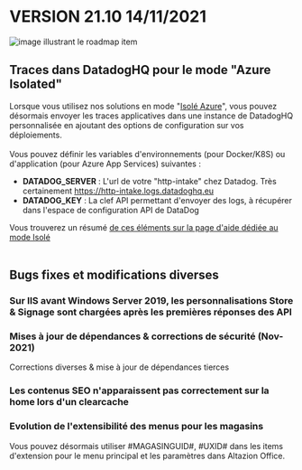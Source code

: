 <div class='releaseNotesVersion'>
<div class='titreEtDate'><h1>VERSION 21.10 <span class='date-release'>14/11/2021</span></h1></div>
<div class='releasesImportantes'>
<!-- item 15571 -->
<div class='roadmapItem'>
<div class='image'><img src='' alt='image illustrant le roadmap item' /></div>
<div class='titre'><h2>Traces dans DatadogHQ pour le mode "Azure Isolated"</h2></div>
<div class='description'><div><div style="box-sizing:border-box;">Lorsque vous utilisez nos solutions en mode &quot;<a href="https://aide.altazion.com/fr-fr/administration/onpremise/isolated/deploiement-azure.html" style="box-sizing:border-box;text-decoration:underline;cursor:pointer;">Isolé Azure</a>&quot;, vous pouvez désormais envoyer les traces applicatives dans une instance de DatadogHQ personnalisée en ajoutant des options de configuration sur vos déploiements. </div><div style="box-sizing:border-box;"><br> </div><div style="box-sizing:border-box;">Vous pouvez définir les variables d'environnements (pour Docker/K8S) ou d'application (pour Azure App Services) suivantes : </div><div style="box-sizing:border-box;"><ul><li><b>DATADOG_SERVER</b> : L'url de votre &quot;http-intake&quot; chez Datadog. Très certainement <a href="https://http-intake.logs.datadoghq.eu">https://http-intake.logs.datadoghq.eu</a> </li><li><b>DATADOG_KEY</b> : La clef API permettant d'envoyer des logs, à récupérer dans l'espace de configuration API de DataDog </li> </ul> </div><div style="box-sizing:border-box;">Vous trouverez un résumé<span>&nbsp;</span><a href="https://aide.altazion.com/fr-fr/administration/onpremise/isolated/deploiement-azure.html" style="box-sizing:border-box;text-decoration:underline;cursor:pointer;">de ces éléments sur la page d'aide dédiée au mode Isolé</a> </div><br> </div></div>
</div>
</div>
<h2>Bugs fixes et modifications diverses</h2>
<div class='bugsEtMod'>
<div class='correctionsOuMod'>
<div class='titre'><h3>Sur IIS avant Windows Server 2019, les personnalisations Store & Signage sont chargées après les premières réponses des API</h3></div>
</div>
<div class='correctionsOuMod'>
<div class='titre'><h3>Mises à jour de dépendances & corrections de sécurité (Nov-2021)</h3></div>
<div class='description'><div>Corrections diverses &amp; mise à jour de dépendances tierces </div></div>
</div>
<div class='correctionsOuMod'>
<div class='titre'><h3>Les contenus SEO n'apparaissent pas correctement sur la home lors d'un clearcache</h3></div>
</div>
<div class='correctionsOuMod'>
<div class='titre'><h3>Evolution de l'extensibilité des menus pour les magasins</h3></div>
<div class='description'><div>Vous pouvez désormais utiliser #MAGASINGUID#, #UXID# dans les items d'extension pour le menu principal et les paramètres dans Altazion Office. </div></div>
</div>
</div>
</div>

